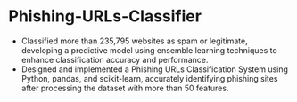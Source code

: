 # Phishing-URLs-Classifier
<ul>
  <li>Classified more than 235,795 websites as spam or legitimate, developing a predictive model using ensemble  learning techniques to enhance classification accuracy and performance. </li>
  <li>Designed and implemented a Phishing URLs Classification System using Python, pandas, and scikit-learn,  accurately identifying phishing sites after processing the dataset with more than 50 features.</li>
</ul>

